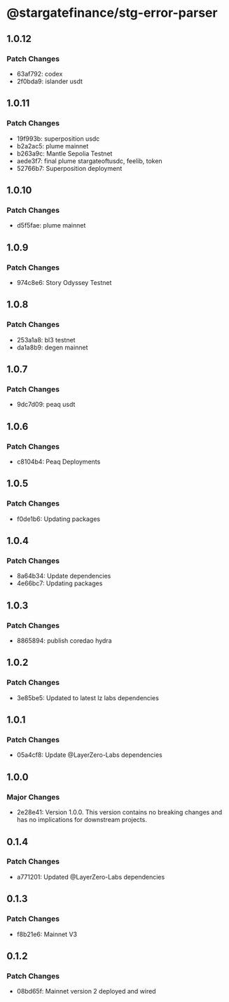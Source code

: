# @stargatefinance/stg-error-parser

## 1.0.12

### Patch Changes

- 63af792: codex
- 2f0bda9: islander usdt

## 1.0.11

### Patch Changes

- 19f993b: superposition usdc
- b2a2ac5: plume mainnet
- b263a9c: Mantle Sepolia Testnet
- aede3f7: final plume stargateoftusdc, feelib, token
- 52766b7: Superposition deployment

## 1.0.10

### Patch Changes

- d5f5fae: plume mainnet

## 1.0.9

### Patch Changes

- 974c8e6: Story Odyssey Testnet

## 1.0.8

### Patch Changes

- 253a1a8: bl3 testnet
- da1a8b9: degen mainnet

## 1.0.7

### Patch Changes

- 9dc7d09: peaq usdt

## 1.0.6

### Patch Changes

- c8104b4: Peaq Deployments

## 1.0.5

### Patch Changes

- f0de1b6: Updating packages

## 1.0.4

### Patch Changes

- 8a64b34: Update dependencies
- 4e66bc7: Updating packages

## 1.0.3

### Patch Changes

- 8865894: publish coredao hydra

## 1.0.2

### Patch Changes

- 3e85be5: Updated to latest lz labs dependencies

## 1.0.1

### Patch Changes

- 05a4cf8: Update @LayerZero-Labs dependencies

## 1.0.0

### Major Changes

- 2e28e41: Version 1.0.0. This version contains no breaking changes and has no implications for downstream projects.

## 0.1.4

### Patch Changes

- a771201: Updated @LayerZero-Labs dependencies

## 0.1.3

### Patch Changes

- f8b21e6: Mainnet V3

## 0.1.2

### Patch Changes

- 08bd65f: Mainnet version 2 deployed and wired
